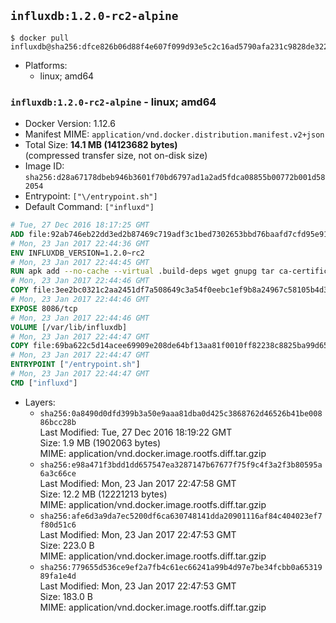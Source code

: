 ## `influxdb:1.2.0-rc2-alpine`

```console
$ docker pull influxdb@sha256:dfce826b06d88f4e607f099d93e5c2c16ad5790afa231c9828de322efb7028f6
```

-	Platforms:
	-	linux; amd64

### `influxdb:1.2.0-rc2-alpine` - linux; amd64

-	Docker Version: 1.12.6
-	Manifest MIME: `application/vnd.docker.distribution.manifest.v2+json`
-	Total Size: **14.1 MB (14123682 bytes)**  
	(compressed transfer size, not on-disk size)
-	Image ID: `sha256:d28a67178dbeb946b3601f70bd6797ad1a2ad5fdca08855b00772b001d582054`
-	Entrypoint: `["\/entrypoint.sh"]`
-	Default Command: `["influxd"]`

```dockerfile
# Tue, 27 Dec 2016 18:17:25 GMT
ADD file:92ab746eb22dd3ed2b87469c719adf3c1bed7302653bbd76baafd7cfd95e911e in / 
# Mon, 23 Jan 2017 22:44:36 GMT
ENV INFLUXDB_VERSION=1.2.0~rc2
# Mon, 23 Jan 2017 22:44:45 GMT
RUN apk add --no-cache --virtual .build-deps wget gnupg tar ca-certificates &&     update-ca-certificates &&     gpg --keyserver hkp://ha.pool.sks-keyservers.net         --recv-keys 05CE15085FC09D18E99EFB22684A14CF2582E0C5 &&     wget -q https://dl.influxdata.com/influxdb/releases/influxdb-${INFLUXDB_VERSION}-static_linux_amd64.tar.gz.asc &&     wget -q https://dl.influxdata.com/influxdb/releases/influxdb-${INFLUXDB_VERSION}-static_linux_amd64.tar.gz &&     gpg --batch --verify influxdb-${INFLUXDB_VERSION}-static_linux_amd64.tar.gz.asc influxdb-${INFLUXDB_VERSION}-static_linux_amd64.tar.gz &&     mkdir -p /usr/src &&     tar -C /usr/src -xzf influxdb-${INFLUXDB_VERSION}-static_linux_amd64.tar.gz &&     rm -f /usr/src/influxdb-*/influxdb.conf &&     chmod +x /usr/src/influxdb-*/* &&     cp -a /usr/src/influxdb-*/* /usr/bin/ &&     rm -rf *.tar.gz* /usr/src /root/.gnupg &&     apk del .build-deps
# Mon, 23 Jan 2017 22:44:46 GMT
COPY file:3ee2bc0321c2aa2451df7a508649c3a54f0eebc1ef9b8a24967c58105b4d3160 in /etc/influxdb/influxdb.conf 
# Mon, 23 Jan 2017 22:44:46 GMT
EXPOSE 8086/tcp
# Mon, 23 Jan 2017 22:44:46 GMT
VOLUME [/var/lib/influxdb]
# Mon, 23 Jan 2017 22:44:47 GMT
COPY file:69ba622c5d14acee69909e208de64bf13aa81f0010ff82238c8825ba99d65290 in /entrypoint.sh 
# Mon, 23 Jan 2017 22:44:47 GMT
ENTRYPOINT ["/entrypoint.sh"]
# Mon, 23 Jan 2017 22:44:47 GMT
CMD ["influxd"]
```

-	Layers:
	-	`sha256:0a8490d0dfd399b3a50e9aaa81dba0d425c3868762d46526b41be00886bcc28b`  
		Last Modified: Tue, 27 Dec 2016 18:19:22 GMT  
		Size: 1.9 MB (1902063 bytes)  
		MIME: application/vnd.docker.image.rootfs.diff.tar.gzip
	-	`sha256:e98a471f3bdd1dd657547ea3287147b67677f75f9c4f3a2f3b80595a6a3c66ce`  
		Last Modified: Mon, 23 Jan 2017 22:47:58 GMT  
		Size: 12.2 MB (12221213 bytes)  
		MIME: application/vnd.docker.image.rootfs.diff.tar.gzip
	-	`sha256:afe6d3a9da7ec5200df6ca630748141dda20901116af84c404023ef7f80d51c6`  
		Last Modified: Mon, 23 Jan 2017 22:47:53 GMT  
		Size: 223.0 B  
		MIME: application/vnd.docker.image.rootfs.diff.tar.gzip
	-	`sha256:779655d536ce9ef2a7fb4c61ec66241a99b4d97e7be34fcbb0a6531989fa1e4d`  
		Last Modified: Mon, 23 Jan 2017 22:47:53 GMT  
		Size: 183.0 B  
		MIME: application/vnd.docker.image.rootfs.diff.tar.gzip
